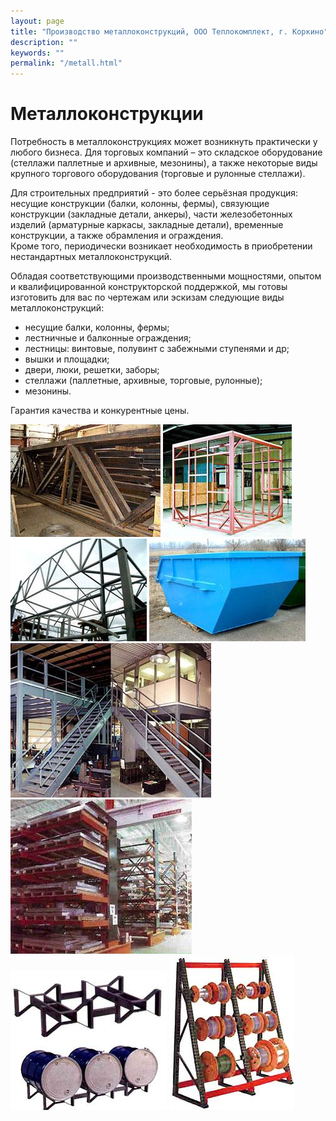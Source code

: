 ```yaml
---
layout: page
title: "Производство металлоконструкций, ООО Теплокомплект, г. Коркино"
description: ""
keywords: ""
permalink: "/metall.html"
---
```






# Металлоконструкции

Потребность в металлоконструкциях может возникнуть практически у любого бизнеса. Для торговых компаний – это складское оборудование (стеллажи паллетные и архивные, мезонины), а также некоторые виды крупного торгового оборудования (торговые и рулонные стеллажи).  


Для строительных предприятий - это более серьёзная продукция: несущие конструкции (балки, колонны, фермы), связующие конструкции (закладные детали, анкеры), части железобетонных изделий (арматурные каркасы, закладные детали), временные конструкции, а также обрамления и ограждения.  
Кроме того, периодически возникает необходимость в приобретении нестандартных металлоконструкций. 

Обладая соответствующими производственными мощностями, опытом и квалифицированной конструкторской поддержкой, мы готовы изготовить для вас по чертежам или эскизам следующие виды металлоконструкций: 

  * несущие балки, колонны, фермы;
  * лестничные и балконные ограждения;
  * лестницы: винтовые, полувинт с забежными ступенями и др;
  * вышки и площадки;
  * двери, люки, решетки, заборы;
  * стеллажи (паллетные, архивные, торговые, рулонные);
  * мезонины.

Гарантия качества и конкурентные цены.

![](/pic/metall_1.jpg) ![](/pic/metall_2.jpg)  
![](/pic/metall_3.jpg) ![](/pic/metall_4.jpg)  
![](/pic/mezzanine.jpg) ![](/pic/rack1.jpg)  
![](/pic/drumrack.jpg) ![](/pic/ReelRack.jpg)  

</td>  
<td>


